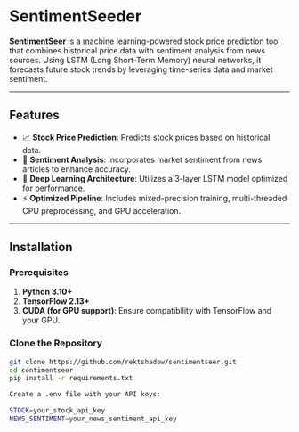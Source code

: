 # SentimentSeeder

**SentimentSeer** is a machine learning-powered stock price prediction tool that combines historical price data with sentiment analysis from news sources. Using LSTM (Long Short-Term Memory) neural networks, it forecasts future stock trends by leveraging time-series data and market sentiment.

---

## Features

- 📈 **Stock Price Prediction**: Predicts stock prices based on historical data.
- 📰 **Sentiment Analysis**: Incorporates market sentiment from news articles to enhance accuracy.
- 🧠 **Deep Learning Architecture**: Utilizes a 3-layer LSTM model optimized for performance.
- ⚡ **Optimized Pipeline**: Includes mixed-precision training, multi-threaded CPU preprocessing, and GPU acceleration.

---

## Installation

### Prerequisites

1. **Python 3.10+**
2. **TensorFlow 2.13+**
3. **CUDA (for GPU support)**: Ensure compatibility with TensorFlow and your GPU.

### Clone the Repository

```bash
git clone https://github.com/rektshadow/sentimentseer.git
cd sentimentseer
pip install -r requirements.txt

Create a .env file with your API keys:

STOCK=your_stock_api_key
NEWS_SENTIMENT=your_news_sentiment_api_key
